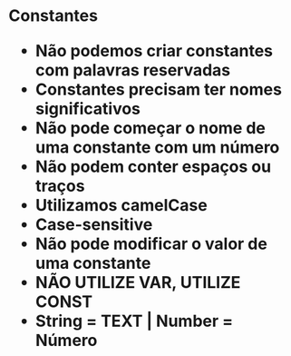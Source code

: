 <h1> Constantes

* Não podemos criar constantes com palavras reservadas
* Constantes precisam ter nomes significativos
* Não pode começar o nome de uma constante com um número
* Não podem conter espaços ou traços
* Utilizamos camelCase
* Case-sensitive
* Não pode modificar o valor de uma constante
* NÃO UTILIZE VAR, UTILIZE CONST
* String = TEXT | Number = Número
